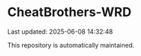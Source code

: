 # CheatBrothers-WRD

Last updated: 2025-06-08 14:32:48

This repository is automatically maintained.
